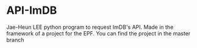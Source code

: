 # API-ImDB
Jae-Heun LEE python program to request ImDB's API. Made in the framework of a project for the EPF. You can find the project in the master branch

